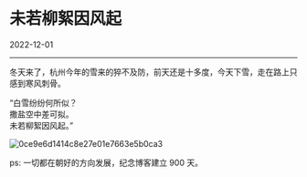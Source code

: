 # 未若柳絮因风起

2022-12-01  


---


冬天来了，杭州今年的雪来的猝不及防，前天还是十多度，今天下雪，走在路上只感到寒风刺骨。


“白雪纷纷何所似？  
撒盐空中差可拟。  
未若柳絮因风起。”


![0ce9e6d1414c8e27e01e7663e5b0ca3](https://imgurl.zishu.me/images/20221201/0ce9e6d1414c8e27e01e7663e5b0ca3.2xavp9g9fac0.jpg)

ps: 一切都在朝好的方向发展，纪念博客建立 900 天。